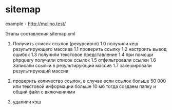 # sitemap

example - http://molino.test/

Этапы составления sitemap.xml

1. Получить список ссылок (рекурсивно)
    1.0 получили кеш результирующего массива
    1.1 проверить ссылку
    1.2 настроить вывод ошибок
    1.3 получили текстовое представление
    1.4 при помощи phpquery получили список ссылок
    1.5 отфильтровали ссылки
    1.6 Записали ссылки в результирующий массив
    1.7 закешировали результирующий массив

2. проверить количество ссылок, в случае 
если ссылок больше 50 000 или текстовой информации больше 10 мб
тогда создаем папку и общий файл с включениями
3. удалили кэш
